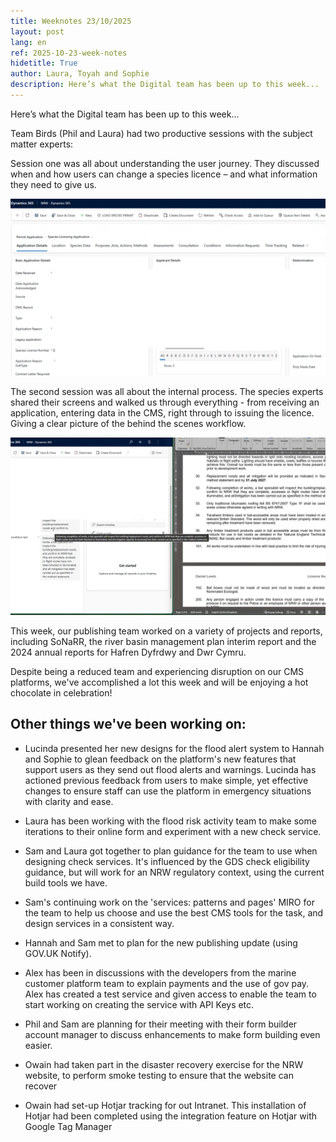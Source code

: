 ```yaml
---
title: Weeknotes 23/10/2025
layout: post
lang: en
ref: 2025-10-23-week-notes
hidetitle: True
author: Laura, Toyah and Sophie
description: Here’s what the Digital team has been up to this week...   
---
```


Here’s what the Digital team has been up to this week...

Team Birds (Phil and Laura) had two productive sessions with the subject matter experts: 

Session one was all about understanding the user journey. They discussed when and how users can change a species licence – and what information they need to give us. 

![screenshot showing the team working together on the bird project](https://github.com/nrw-digital/week-notes/blob/e3549b50ea51f54a59a24feb1a10a36a9ef115e8/images/bird%20screenshot.png?raw=true)

The second session was all about the internal process. The species experts shared their screens and walked us through everything - from receiving an application, entering data in the CMS, right through to issuing the licence. Giving a clear picture of the behind the scenes workflow.

![screenshot showing the bird project platform](https://github.com/nrw-digital/week-notes/blob/e3549b50ea51f54a59a24feb1a10a36a9ef115e8/images/bird%20screenshot%20no2.png?raw=true)

This week, our publishing team worked on a variety of projects and reports, including SoNaRR, the river basin management plan interim report and the 2024 annual reports for Hafren Dyfrdwy and Dwr Cymru. 

Despite being a reduced team and experiencing disruption on our CMS platforms, we've accomplished a lot this week and will be enjoying a hot chocolate in celebration! 

## Other things we've been working on: 

+ Lucinda presented her new designs for the flood alert system to Hannah and Sophie to glean feedback on the platform's new features that support users as they send out flood alerts and warnings. Lucinda has actioned previous feedback from users to make simple, yet effective changes to ensure staff can use the platform in emergency situations with clarity and ease. 

+ Laura has been working with the flood risk activity team to make some iterations to their online form and experiment with a new check service. 

+ Sam and Laura got together to plan guidance for the team to use when designing check services. It's influenced by the GDS check eligibility guidance, but will work for an NRW regulatory context, using the current build tools we have. 

+ Sam's continuing work on the 'services: patterns and pages' MIRO for the team to help us choose and use the best CMS tools for the task, and design services in a consistent way. 

+ Hannah and Sam met to plan for the new publishing update (using GOV.UK Notify). 

+ Alex has been in discussions with the developers from the marine customer platform team to explain payments and the use of gov pay. Alex has created a test service and given access to enable the team to start working on creating the service with API Keys etc. 

+ Phil and Sam are planning for their meeting with their form builder account manager to discuss enhancements to make form building even easier.    

+ Owain had taken part in the disaster recovery exercise for the NRW website, to perform smoke testing to ensure that the website can recover 

+ Owain had set-up Hotjar tracking for out Intranet. This installation of Hotjar had been completed using the integration feature on Hotjar with Google Tag Manager
